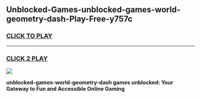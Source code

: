 
## Unblocked-Games-unblocked-games-world-geometry-dash-Play-Free-y757c
<h3>
<a href="https://premium76.site?title=unblocked-games-world-geometry-dash&ref=18A1">CLICK TO PLAY</a></h3>
<hr>

<h3>
<a href="https://premium76.site?title=unblocked-games-world-geometry-dash&ref=18A1">CLICK 2 PLAY</a>
  
</h3>

<a href="https://premium76.site?title=unblocked-games-world-geometry-dash&ref=18A1"><img src="https://clearcache.store/games.png"></a>


**unblocked-games-world-geometry-dash games unblocked: Your Gateway to Fun and Accessible Online Gaming**
